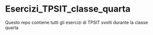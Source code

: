 # Esercizi_TPSIT_classe_quarta
Questo repo contiene tutti gli esercizi di TPSIT svolti durante la classe quarta
